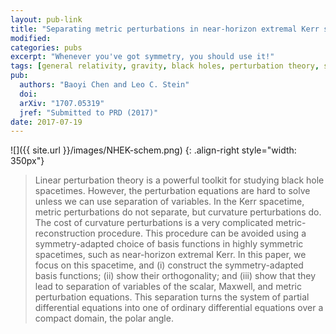 ```yaml
---
layout: pub-link
title: "Separating metric perturbations in near-horizon extremal Kerr spacetimes"
modified:
categories: pubs
excerpt: "Whenever you've got symmetry, you should use it!"
tags: [general relativity, gravity, black holes, perturbation theory, symmetry, group theory]
pub:
  authors: "Baoyi Chen and Leo C. Stein"
  doi:
  arXiv: "1707.05319"
  jref: "Submitted to PRD (2017)"
date: 2017-07-19
---
```


![]({{ site.url }}/images/NHEK-schem.png)
{: .align-right style="width: 350px"}
> Linear perturbation theory is a powerful toolkit for studying black
> hole spacetimes. However, the perturbation equations are hard to
> solve unless we can use separation of variables. In the Kerr
> spacetime, metric perturbations do not separate, but curvature
> perturbations do. The cost of curvature perturbations is a very
> complicated metric-reconstruction procedure. This procedure can be
> avoided using a symmetry-adapted choice of basis functions in highly
> symmetric spacetimes, such as near-horizon extremal Kerr. In this
> paper, we focus on this spacetime, and (i) construct the
> symmetry-adapted basis functions; (ii) show their orthogonality; and
> (iii) show that they lead to separation of variables of the scalar,
> Maxwell, and metric perturbation equations. This separation turns
> the system of partial differential equations into one of ordinary
> differential equations over a compact domain, the polar angle.
